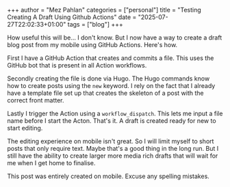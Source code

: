 +++
author = "Mez Pahlan"
categories = ["personal"]
title = "Testing Creating A Draft Using Github Actions"
date = "2025-07-27T22:02:33+01:00"
tags = ["blog"]
+++

How useful this will be... I don't know. But I now have a way to create a draft blog post from my mobile using GitHub Actions. Here's how.

<!--more-->

First I have a GitHub Action that creates and commits a file. This uses the GitHub bot that is present in all Action workflows. 

Secondly creating the file is done via Hugo. The Hugo commands know how to create posts using the `new` keyword. I rely on the fact that I already have a template file set up that creates the skeleton of a post with the correct front matter.

Lastly I trigger the Action using a `workflow_dispatch`. This lets me input a file name before I start the Acton. That's it. A draft is created ready for new to start editing. 

The editing experience on mobile isn't great. So I will limit myself to short posts that only require text. Maybe that's a good thing in the long run. But I still have the ability to create larger more media rich drafts that will wait for me when I get home to finalise. 

This post was entirely created on mobile. Excuse any spelling mistakes.
